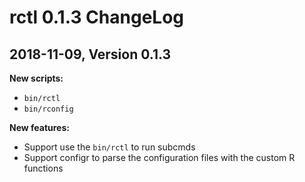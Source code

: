 # rctl 0.1.3 ChangeLog

## 2018-11-09, Version 0.1.3

**New scripts:**  

- `bin/rctl`
- `bin/rconfig`

**New features:**

- Support use the `bin/rctl` to run subcmds
- Support configr to parse the configuration files with the custom R functions
